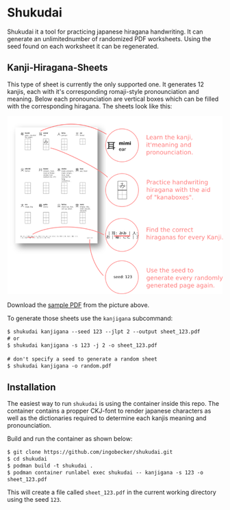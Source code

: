 # Shukudai

Shukudai it a tool for practicing japanese hiragana handwriting. It can generate an unlimitednumber of randomized PDF worksheets. Using the seed found on each worksheet it can be regenerated.

## Kanji-Hiragana-Sheets

This type of sheet is currently the only supported one. It generates 12 kanjis, each with it's corresponding romaji-style pronounciation and meaning. Below each pronounciation are vertical boxes which can be filled with the corresponding hiragana. The sheets look like this:

![Kanji-Hiragana-Sheet PDF](misc/kanji_hira_sheet_poster.png?raw=true)

Download the [sample PDF](misc/sheet_123.pdf?raw=true) from the picture above.

To generate those sheets use the `kanjigana` subcommand:

```
$ shukudai kanjigana --seed 123 --jlpt 2 --output sheet_123.pdf
# or
$ shukudai kanjigana -s 123 -j 2 -o sheet_123.pdf

# don't specify a seed to generate a random sheet
$ shukudai kanjigana -o random.pdf
```

## Installation

The easiest way to run `shukudai` is using the container inside this repo. The container contains a propper CKJ-font to render japanese characters as well as the dictionaries required to determine each kanjis meaning and pronounciation.

Build and run the container as shown below:

```
$ git clone https://github.com/ingobecker/shukudai.git
$ cd shukudai
$ podman build -t shukudai .
$ podman container runlabel exec shukudai -- kanjigana -s 123 -o sheet_123.pdf
```

This will create a file called `sheet_123.pdf` in the current working directory using the seed `123`.
